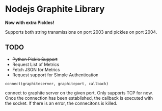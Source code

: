 Nodejs Graphite Library
=======================

**Now with extra Pickles!**


Supports both string transmissions on port 2003 and pickles on port 2004. 

TODO
-----
- ~~Python Pickle Support~~
- Request List of Metrics
- Fetch JSON for Metrics
- Request support for Simple Authentication





```
connect(graphiteserver, graphiteport, callback)
````
connect to graphite server on the given port. Only supports TCP for now. Once the connection
has been established, the callback is executed with the socket. If there is an error, the connecitons
is killed.
